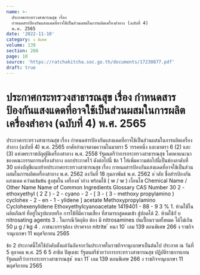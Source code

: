 ```yaml
---
name: >-
  ประกาศกระทรวงสาธารณสุข เรื่อง
  กำหนดสารป้องกันแสงแดดที่อาจใช้เป็นส่วนผสมในการผลิตเครื่องสำอาง (ฉบับที่ 4)
  พ.ศ. 2565
date: '2022-11-10'
category: ง พิเศษ
volume: 139
section: 266
page: 10
source: 'https://ratchakitcha.soc.go.th/documents/17230877.pdf'
draft: true
---
```


# ประกาศกระทรวงสาธารณสุข เรื่อง กำหนดสารป้องกันแสงแดดที่อาจใช้เป็นส่วนผสมในการผลิตเครื่องสำอาง (ฉบับที่ 4) พ.ศ. 2565

ประกาศกระทรวงสาธารณสุข เรื่อง กำหนดสารป้องกันแสงแดดที่อาจใช้เป็นส่วนผสมในการผลิตเครื่องสำอาง (ฉบับที่ 4) พ.ศ. 2565 อาศัยอำนาจตามความในมาตรา 5 วรรคหนึ่ง และมาตรา 6 (2) และ (3) แห่งพระราชบัญญัติเครื่องสาอาง พ.ศ. 2558 รัฐมนตรีว่าการกระทรวงสาธารณสุข โดยคาแนะนา ของคณะกรรมการเครื่องสำอาง ออกประกาศไว้ ดังต่อไปนี้ ข้อ 1 ให้เพิ่มความต่อไปนี้เป็นช่องลาดับที่ 30 แห่งบัญชีแนบท้ายประกาศกระทรวงสาธารณสุข เรื่อง กาหนดสารป้องกันแสงแดดที่อาจใช้เป็นส่วนผสมในการผลิตเครื่องสาอาง พ.ศ. 2562 ลงวันที่ 18 กุมภาพันธ์ พ.ศ. 2562 ล ําดับ ชื่อสํารป้องกันแสงแดด ควํามเข้มข้น สูงสุดใน เครื่องส ําอําง พร้อมใช้ ( w / w ) เงื่อนไข Chemical Name / Other Name Name of Common Ingredients Glossary CAS Number 30 2 - ethoxyethyl ( 2 Z ) - 2 - cyano - 2 - [ 3 - ( 3 - methoxy propylamino ) cyclohex - 2 - en - 1 - ylidene ] acetate Methoxypropylamino Cyclohexenylidene Ethoxyethylcyanoacetate 1419401 - 88 - 9 3 % 1. ห้ามใช้ในผลิตภัณฑ์ ที่อยู่ในรูปแบบหรือ การใช้ที่มีความเสี่ยง ที่สามารถสูดดมเข้า สู่ปอดได้ 2. ห้ามใช้กั บ nitrosating agents 3 . ในกรณีวัตถุดิบ ต้อง มี nitrosamines ปนเปื้อนรวมทั้งหมด ได้ไม่เกิน 50 μ g / kg 4 . ภาชนะบรรจุต้อง ปราศจาก nitrite ้ หนา 10 ่ เลม 139 ตอนพิเศษ 266 ง ราชกิจจานุเบกษา 11 พฤศจิกายน 2565

ข้อ 2 ประกาศนี้ให้ใช้บังคับตั้งแต่วันถัดจากวันประกาศในราชกิจจานุเบกษาเป็นต้นไป ประกาศ ณ วันที่ 5 ตุลาคม พ.ศ. 25 6 5 สาธิต ปิตุเตชะ รัฐมนตรีช่วยว่าการกระทรวงสาธารณสุข ปฏิบัติราชการแทน รัฐมนตรีว่าการกระทรวงสาธารณสุข ้ หนา 11 ่ เลม 139 ตอนพิเศษ 266 ง ราชกิจจานุเบกษา 11 พฤศจิกายน 2565
